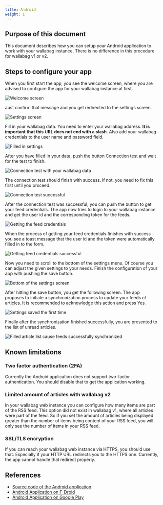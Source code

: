 ```yaml
---
title: Android
weight: 1
---
```


## Purpose of this document

This document describes how you can setup your Android application to
work with your wallabag instance. There is no difference in this
procedure for wallabag v1 or v2.

## Steps to configure your app

When you first start the app, you see the welcome screen, where you are
advised to configure the app for your wallabag instance at first.

![Welcome screen](../../img/user/android_welcome_screen.en.png)

Just confirm that message and you get redirected to the settings screen.

![Settings screen](../../img/user/android_configuration_screen.en.png)

Fill in your wallabag data. You need to enter your wallabag address.
**It is important that this URL does not end with a slash**. Also add
your wallabag credentials to the user name and password field.

![Filled in settings](../../img/user/android_configuration_filled_in.en.png)

After you have filled in your data, push the button Connection test and
wait for the test to finish.

![Connection test with your wallabag data](../../img/user/android_configuration_connection_test.en.png)

The connection test should finish with success. If not, you need to fix
this first until you proceed.

![Connection test successful](../../img/user/android_configuration_connection_test_success.en.png)

After the connection test was successful, you can push the button to get
your feed credentials. The app now tries to login to your wallabag
instance and get the user id and the corresponding token for the feeds.

![Getting the feed credentials](../../img/user/android_configuration_get_feed_credentials.en.png)

When the process of getting your feed credentials finishes with success
you see a toast message that the user id and the token were
automatically filled in to the form.

![Getting feed credentials successful](../../img/user/android_configuration_feed_credentials_automatically_filled_in.en.png)

Now you need to scroll to the bottom of the settings menu. Of course you
can adjust the given settings to your needs. Finish the configuration of
your app with pushing the save button.

![Bottom of the settings screen](../../img/user/android_configuration_scroll_bottom.en.png)

After hitting the save button, you get the following screen. The app
proposes to initiate a synchronization process to update your feeds of
articles. It is recommended to acknowledge this action and press Yes.

![Settings saved the first time](../../img/user/android_configuration_saved_feed_update.en.png)

Finally after the synchronization finished successfully, you are
presented to the list of unread articles.

![Filled article list cause feeds successfully synchronized](../../img/user/android_unread_feed_synced.en.png)

## Known limitations


### Two factor authentication (2FA)

Currently the Android application does not support two-factor
authentication. You should disable that to get the application working.

### Limited amount of articles with wallabag v2

In your wallabag web instance you can configure how many items are part
of the RSS feed. This option did not exist in wallabag v1, where all
articles were part of the feed. So if you set the amount of articles
being displayed greater than the number of items being content of your
RSS feed, you will only see the number of items in your RSS feed.

### SSL/TLS encryption

If you can reach your wallabag web instance via HTTPS, you should use
that. Especially if your HTTP URL redirects you to the HTTPS one.
Currently, the app cannot handle that redirect properly.

## References


-   [Source code of the Android
    application](https://github.com/wallabag/android-app)
-   [Android Application on
    F-Droid](https://f-droid.org/repository/browse/?fdfilter=wallabag&fdid=fr.gaulupeau.apps.InThePoche)
-   [Android Application on Google
    Play](https://play.google.com/store/apps/details?id=fr.gaulupeau.apps.InThePoche)
